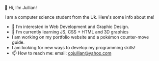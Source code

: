  👋 Hi, I’m Jullian!
 
  I am a computer science student from the Uk. Here's some info about me!
- 👀 I’m interested in Web Development and Graphic Design.
- 🌱 I’m currently learning JS, CSS + HTML and 3D graphics
- I am working on my portfolio website and a pokémon counter-move guide.
- I am looking for new ways to develop my programming skills!
- 📫 How to reach me:
 email: cojullian@yahoo.com
 

<!---
Ray-jco/Ray-jco is a ✨ special ✨ repository because its `README.md` (this file) appears on your GitHub profile.
You can click the Preview link to take a look at your changes.
--->
